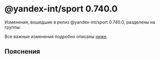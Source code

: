 # @yandex-int/sport 0.740.0

<!-- ЧЕЛОВЕЧЕСКОЕ ВСТУПЛЕНИЕ -->

Изменения, вошедшие в релиз @yandex-int/sport 0.740.0, разделены на группы:

Все важные изменения подробно описаны [ниже](#Пояснения).

## Пояснения

